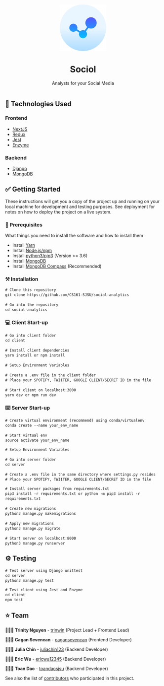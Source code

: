 <p align="center">
    <img width="150" src="./client/public/sociol_logo.png">
</p>

<h1 align="center">Sociol</h1>

<div align="center">
Analysts for your Social Media</br></br>
</div>

## 📂 Technologies Used

### Frontend

- [NextJS]()
- [Redux](https://github.com/reduxjs/redux)
- [Jest](https://github.com/facebook/jest)
- [Enzyme](https://github.com/FormidableLabs/enzyme-matchers/tree/master/packages/jest-enzyme)

### Backend

- [Django](https://github.com/django/django)
- [MongoDB]()

## ✅ Getting Started

These instructions will get you a copy of the project up and running on your local machine for development and testing purposes. See deployment for notes on how to deploy the project on a live system.

### 📍 Prerequisites

What things you need to install the software and how to install them

- Install [Yarn](https://classic.yarnpkg.com/en/docs/install/#mac-stable)
- Install [Node.js/npm](https://nodejs.org/en/download/)
- Install [python3/pip3](https://www.python.org/downloads/) (Version >= 3.6)
- Install [MongoDB](https://docs.mongodb.com/manual/tutorial/install-mongodb-on-os-x/)
- Install [MongoDB Compass](https://docs.mongodb.com/compass/master/install) (Recommended)

### ⚒️ Installation

```
# Clone this repository
git clone https://github.com/CS161-SJSU/social-analytics

# Go into the repository
cd social-analytics
```

### 💻 Client Start-up

```
# Go into client folder
cd client

# Install client dependencies
yarn install or npm install

# Setup Environment Variables

# Create a .env file in the client folder
# Place your SPOTIFY, TWIITER, GOOGLE CLIENT/SECRET ID in the file

# Start client on localhost:3000
yarn dev or npm run dev
```

### ⌨️ Server Start-up

```
# Create virtual environment (recommend) using conda/virtualenv
conda create --name your_env_name

# Start virtual env
source activate your_env_name
```

```
# Setup Environment Variables

# Go into server folder
cd server

# Create a .env file in the same directory where settings.py resides
# Place your SPOTIFY, TWIITER, GOOGLE CLIENT/SECRET ID in the file
```

```
# Install server packages from requirements.txt
pip3 install -r requirements.txt or python -m pip3 install -r requirements.txt

# Create new migrations
python3 manage.py makemigrations

# Apply new migrations
python3 manage.py migrate

# Start server on localhost:8000
python3 manage.py runserver
```

## ⚙️ Testing

```
# Test server using Django unittest
cd server
python3 manage.py test
```

```
# Test client using Jest and Enzyme
cd client
npm test
```

## ⭐️ Team

👩🏻‍💻 **Trinity Nguyen** - [trinwin](https://github.com/trinwin) (Project Lead + Frontend Lead)

👨🏻‍💻 **Cagan Sevencan** - [cagansevencan](https://github.com/orgs/CS161-SJSU/people/cagansevencan) (Frontend Developer)

👩🏻‍💻 **Julia Chin** - [juliachin123](https://github.com/orgs/CS161-SJSU/people/juliachin123) (Backend Developer)

👨🏻‍💻 **Eric Wu** - [ericwu12345](https://github.com/orgs/CS161-SJSU/people/ericwu12345) (Backend Developer)

👨🏻‍💻 **Toan Dao** - [toandaosjsu](https://github.com/orgs/CS161-SJSU/people/toandaosjsu) (Backend Developer)

See also the list of [contributors](https://github.com/CS161-SJSU/social-analytics/graphs/contributors) who participated in this project.
